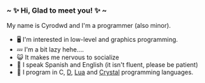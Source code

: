 ### ~ ✨ Hi, Glad to meet you! ✨ ~<br>
My name is Cyrodwd and I'm a programmer (also minor).

<!--  Information -->
* 🖥️ I'm interested in low-level and graphics programming.
* 💤 I'm a bit lazy hehe....
* 😺 It makes me nervous to socialize
* 💬 I speak Spanish and English (it isn't fluent, please be patient)
* 🍪 I program in C, [D](https://dlang.org/), [Lua](https://www.lua.org/) and [Crystal](https://crystal-lang.org) programming languages.
